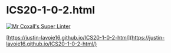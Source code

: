 # ICS20-1-0-2.html

[![Mr Coxall's Super Linter](https://github.com/Justin-Lavoie16/ICS20-1-0-2.html/workflows/Mr%20Coxall's%20Super%20Linter/badge.svg)](https://github.com/Justin-Lavoie16/ICS20-1-0-2.html/actions/)

[https://justin-lavoie16.github.io/ICS20-1-0-2-html](https://justin-lavoie16.github.io/ICS20-1-0-2-html/)

